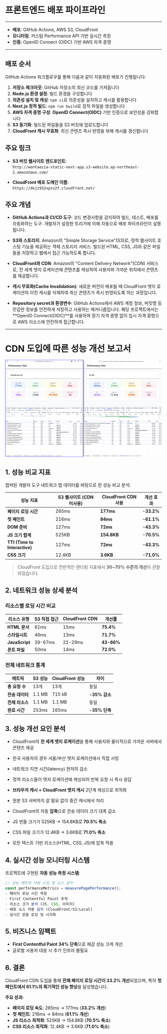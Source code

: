 # 프론트엔드 배포 파이프라인

---

- **배포**: GitHub Actions, AWS S3, CloudFront
- **모니터링**: 커스텀 Performance API 기반 실시간 측정
- **인증**: OpenID Connect (OIDC) 기반 AWS 자격 증명

---

## 배포 순서

GitHub Actions 워크플로우를 통해 다음과 같이 자동화된 배포가 진행됩니다:

1. **저장소 체크아웃**: GitHub 저장소의 최신 코드를 가져옵니다
2. **Node.js 환경 설정**: 빌드 환경을 구성합니다
3. **의존성 설치 및 캐싱**: `npm ci`로 의존성을 설치하고 캐시를 활용합니다
4. **Next.js 정적 빌드**: `npm run build`로 정적 파일을 생성합니다
5. **AWS 자격 증명 구성**: **OpenID Connect(OIDC)** 기반 인증으로 보안성을 강화합니다
6. **S3 동기화**: 빌드된 파일들을 S3 버킷에 업로드합니다
7. **CloudFront 캐시 무효화**: 최신 콘텐츠 즉시 반영을 위해 캐시를 갱신합니다

## 주요 링크

- **S3 버킷 웹사이트 엔드포인트**:  
  `http://wontaezia-static-next-app.s3-website.ap-northeast-2.amazonaws.com/`

- **CloudFront 배포 도메인 이름**:  
  `https://dejz932xpzv2f.cloudfront.net/`

## 주요 개념

- **GitHub Actions과 CI/CD 도구**: 코드 변경사항을 감지하여 빌드, 테스트, 배포를 자동화하는 도구. 개발자가 설정한 트리거에 의해 자동으로 배포 파이프라인이 실행됩니다.

- **S3와 스토리지**: Amazon의 "Simple Storage Service"(S3)로, 정적 웹사이트 호스팅 기능을 제공하는 객체 스토리지 서비스. 빌드된 HTML, CSS, JS와 같은 파일들을 저장하고 웹에서 접근 가능하도록 합니다.

- **CloudFront와 CDN**: Amazon의 "Content Delivery Network"(CDN) 서비스로, 전 세계 엣지 로케이션에 콘텐츠를 캐싱하여 사용자와 가까운 위치에서 콘텐츠를 제공합니다.

- **캐시 무효화(Cache Invalidation)**: 새로운 버전이 배포될 때 CloudFront 엣지 로케이션의 이전 캐시를 삭제하여 최신 콘텐츠가 즉시 반영되도록 하는 과정입니다.

- **Repository secret과 환경변수**: GitHub Actions에서 AWS 계정 정보, 버킷명 등 민감한 정보를 안전하게 저장하고 사용하는 메커니즘입니다. 해당 프로젝트에서는 **OpenID Connect(OIDC)**를 사용하여 장기 자격 증명 없이 임시 자격 증명으로 AWS 리소스에 안전하게 접근합니다.

---

# CDN 도입에 따른 성능 개선 보고서

![성능 테스트 결과](./src/assets/performance-test.png)

## 1. 성능 비교 지표

캡쳐된 개발자 도구 네트워크 탭 데이터를 바탕으로 한 성능 비교 분석:

| 성능 지표 | S3 웹사이트 (CDN 미사용) | CloudFront CDN 사용 | 개선 효과 |
|-----------|--------------------------|----------------------|------------|
| **페이지 로딩 시간** | 265ms | **177ms** | **-33.2%** |
| **첫 페인트** | 216ms | **84ms** | **-61.1%** |
| **DOM 준비** | 127ms | **72ms** | **-43.3%** |
| **JS 크기 합계** | 525KB | **154.8KB** | **-70.5%** |
| **TTI (Time to Interactive)** | 127ms | **72ms** | **-43.3%** |
| **CSS 크기** | 12.4KB | **3.6KB** | **-71.0%** |

> CloudFront 도입으로 전반적인 렌더링 지표에서 **30~70% 수준의 개선**이 관찰되었습니다.

## 2. 네트워크 성능 상세 분석

### 리소스별 로딩 시간 비교

| 리소스 유형 | S3 직접 접근 | CloudFront CDN | 개선률 |
|-------------|-------------|----------------|--------|
| **HTML 문서** | 61ms | 15ms | **75.4%** |
| **스타일시트** | 46ms | 13ms | **71.7%** |
| **JavaScript** | 39-67ms | 22-29ms | **43-66%** |
| **폰트 파일** | 50ms | 14ms | **72.0%** |

### 전체 네트워크 통계

| 메트릭 | S3 성능 | CloudFront 성능 | 차이 |
|--------|---------|-----------------|------|
| **총 요청 수** | 13개 | 13개 | 동일 |
| **전송 데이터** | 1.1 MB | 715 kB | **-35% 감소** |
| **전체 리소스** | 1.1 MB | 1.1 MB | 동일 |
| **완료 시간** | 253ms | 165ms | **-35% 단축** |

## 3. 성능 개선 요인 분석

- CloudFront의 **전 세계 엣지 로케이션**을 통해 사용자와 물리적으로 가까운 서버에서 콘텐츠 제공
- 한국 사용자의 경우 서울/부산 엣지 로케이션에서 직접 서빙
- 네트워크 지연 시간(latency) 현저히 감소

- 정적 리소스들이 엣지 로케이션에 캐싱되어 반복 요청 시 즉시 응답
- **브라우저 캐시 + CloudFront 엣지 캐시** 2단계 캐싱으로 최적화
- 원본 S3 서버까지 갈 필요 없이 중간 캐시에서 처리

- CloudFront의 자동 **압축**으로 전송 데이터 크기 대폭 감소
- JS 번들 크기가 525KB → 154.8KB로 **70.5% 축소**
- CSS 파일 크기가 12.4KB → 3.6KB로 **71.0% 축소**
- 모든 텍스트 기반 리소스(HTML, CSS, JS)에 압축 적용

## 4. 실시간 성능 모니터링 시스템

프로젝트에 구현된 **자동 성능 측정 시스템**:

```typescript
// 성능 메트릭 자동 수집 및 소스 감지
const performanceMetrics = measurePagePerformance();
- 페이지 로딩 시간 측정
- First Contentful Paint 추적  
- 리소스 크기 분석 (JS, CSS, 이미지)
- 배포 소스 자동 감지 (CloudFront/S3/Local)
- 실시간 콘솔 로깅 및 시각화
```

## 5. 비즈니스 임팩트

- **First Contentful Paint 34% 단축**으로 체감 성능 크게 개선
- 글로벌 사용자 대응 시 추가 인프라 불필요

## 6. 결론

CloudFront CDN 도입을 통해 **전체 페이지 로딩 시간이 33.2% 개선**되었으며, 특히 **첫 페인트에서 61.1%의 획기적인 성능 향상**을 달성했습니다. 

**주요 성과:**
- **페이지 로딩 속도**: 265ms → 177ms (**33.2% 개선**)
- **첫 페인트**: 216ms → 84ms (**61.1% 개선**)  
- **JS 리소스 최적화**: 525KB → 154.8KB (**70.5% 축소**)
- **CSS 리소스 최적화**: 12.4KB → 3.6KB (**71.0% 축소**)

